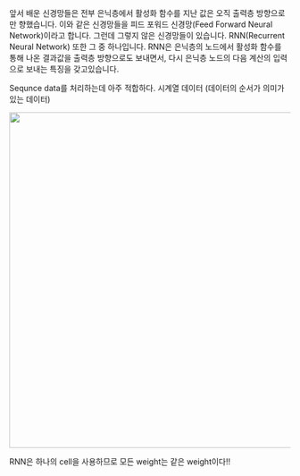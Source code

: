 앞서 배운 신경망들은 전부 은닉층에서 활성화 함수를 지난 값은 오직 출력층 방향으로만 향했습니다. 이와 같은 신경망들을 피드 포워드 신경망(Feed Forward Neural Network)이라고 합니다. 그런데 그렇지 않은 신경망들이 있습니다. RNN(Recurrent Neural Network) 또한 그 중 하나입니다. RNN은 은닉층의 노드에서 활성화 함수를 통해 나온 결과값을 출력층 방향으로도 보내면서, 다시 은닉층 노드의 다음 계산의 입력으로 보내는 특징을 갖고있습니다.


Sequnce data를 처리하는데 아주 적합하다. 시계열 데이터 (데이터의 순서가 의미가 있는 데이터)

<img src=https://user-images.githubusercontent.com/37290818/116378260-ef421b80-a84c-11eb-8bd9-03ca7e1bc9d5.png width=1000px height=600px>

RNN은 하나의 cell을 사용하므로 모든 weight는 같은 weight이다!!
